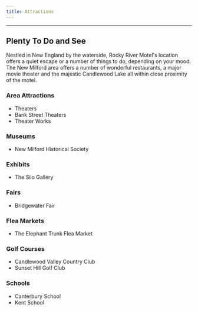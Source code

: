 ```yaml
---
title: Attractions
---
```

***
## Plenty To Do and See
 
Nestled in New England by the waterside, Rocky River Motel's location offers a quiet escape or a number of things to do, depending on your mood. The New Milford area offers a number of wonderful restaurants, a major movie theater and the majestic Candlewood Lake all within close proximity of the motel.
 
### Area Attractions
- Theaters
- Bank Street Theaters
- Theater Works
 
### Museums
- New Milford Historical Society
 
### Exhibits
- The Silo Gallery
 
### Fairs
- Bridgewater Fair
 
### Flea Markets
- The Elephant Trunk Flea Market
 
### Golf Courses
- Candlewood Valley Country Club
- Sunset Hill Golf Club
 
### Schools
- Canterbury School
- Kent School